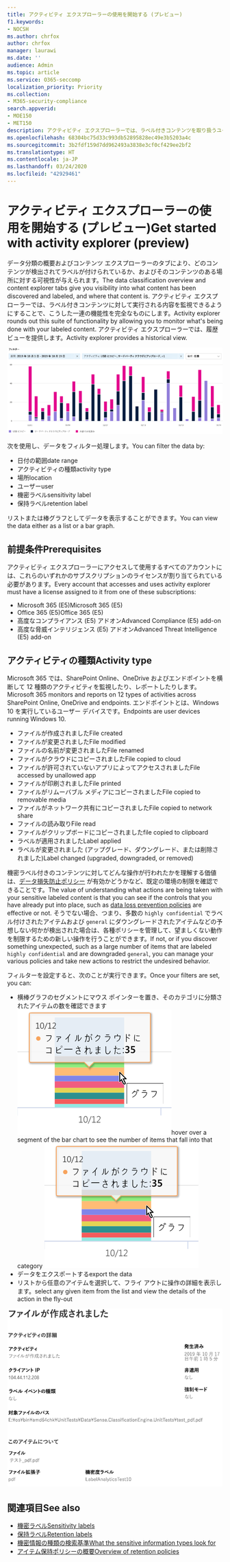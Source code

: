 ```yaml
---
title: アクティビティ エクスプローラーの使用を開始する (プレビュー)
f1.keywords:
- NOCSH
ms.author: chrfox
author: chrfox
manager: laurawi
ms.date: ''
audience: Admin
ms.topic: article
ms.service: O365-seccomp
localization_priority: Priority
ms.collection:
- M365-security-compliance
search.appverid:
- MOE150
- MET150
description: アクティビティ エクスプローラーでは、ラベル付きコンテンツを取り扱うユーザーの操作の確認およびフィルター処理を行い、データ分類機能の機能性を完全なものにします。
ms.openlocfilehash: 68304bc75d33c993db52895828ec49e3b5203a4c
ms.sourcegitcommit: 3b2fdf159d7dd962493a3838e3cf0cf429ee2bf2
ms.translationtype: HT
ms.contentlocale: ja-JP
ms.lasthandoff: 03/24/2020
ms.locfileid: "42929461"
---
```

# <a name="get-started-with-activity-explorer-preview"></a><span data-ttu-id="1a7b5-103">アクティビティ エクスプローラーの使用を開始する (プレビュー)</span><span class="sxs-lookup"><span data-stu-id="1a7b5-103">Get started with activity explorer (preview)</span></span>

<span data-ttu-id="1a7b5-104">データ分類の概要およびコンテンツ エクスプローラーのタブにより、どのコンテンツが検出されてラベルが付けられているか、およびそのコンテンツのある場所に対する可視性が与えられます。</span><span class="sxs-lookup"><span data-stu-id="1a7b5-104">The data classification overview and content explorer tabs give you visibility into what content has been discovered and labeled, and where that content is.</span></span> <span data-ttu-id="1a7b5-105">アクティビティ エクスプローラーでは、ラベル付きコンテンツに対して実行される内容を監視できるようにすることで、こうした一連の機能性を完全なものにします。</span><span class="sxs-lookup"><span data-stu-id="1a7b5-105">Activity explorer rounds out this suite of functionality by allowing you to monitor what's being done with your labeled content.</span></span> <span data-ttu-id="1a7b5-106">アクティビティ エクスプローラーでは、履歴ビューを提供します。</span><span class="sxs-lookup"><span data-stu-id="1a7b5-106">Activity explorer provides a historical view.</span></span>

![アクティビティ エクスプローラーのプレースホルダー スクリーンショットの全体像](../media/data-classification-activity-explorer-1.png)

<span data-ttu-id="1a7b5-108">次を使用し、データをフィルター処理します。</span><span class="sxs-lookup"><span data-stu-id="1a7b5-108">You can filter the data by:</span></span>

- <span data-ttu-id="1a7b5-109">日付の範囲</span><span class="sxs-lookup"><span data-stu-id="1a7b5-109">date range</span></span>
- <span data-ttu-id="1a7b5-110">アクティビティの種類</span><span class="sxs-lookup"><span data-stu-id="1a7b5-110">activity type</span></span>
- <span data-ttu-id="1a7b5-111">場所</span><span class="sxs-lookup"><span data-stu-id="1a7b5-111">location</span></span>
- <span data-ttu-id="1a7b5-112">ユーザー</span><span class="sxs-lookup"><span data-stu-id="1a7b5-112">user</span></span>
- <span data-ttu-id="1a7b5-113">機密ラベル</span><span class="sxs-lookup"><span data-stu-id="1a7b5-113">sensitivity label</span></span>
- <span data-ttu-id="1a7b5-114">保持ラベル</span><span class="sxs-lookup"><span data-stu-id="1a7b5-114">retention label</span></span>


<span data-ttu-id="1a7b5-115">リストまたは棒グラフとしてデータを表示することができます。</span><span class="sxs-lookup"><span data-stu-id="1a7b5-115">You can view the data either as a list or a bar graph.</span></span>

## <a name="prerequisites"></a><span data-ttu-id="1a7b5-116">前提条件</span><span class="sxs-lookup"><span data-stu-id="1a7b5-116">Prerequisites</span></span>

<span data-ttu-id="1a7b5-117">アクティビティ エクスプローラーにアクセスして使用するすべてのアカウントには、これらのいずれかのサブスクリプションのライセンスが割り当てられている必要があります。</span><span class="sxs-lookup"><span data-stu-id="1a7b5-117">Every account that accesses and uses activity explorer must have a license assigned to it from one of these subscriptions:</span></span>

- <span data-ttu-id="1a7b5-118">Microsoft 365 (E5)</span><span class="sxs-lookup"><span data-stu-id="1a7b5-118">Microsoft 365 (E5)</span></span>
- <span data-ttu-id="1a7b5-119">Office 365 (E5)</span><span class="sxs-lookup"><span data-stu-id="1a7b5-119">Office 365 (E5)</span></span>
- <span data-ttu-id="1a7b5-120">高度なコンプライアンス (E5) アドオン</span><span class="sxs-lookup"><span data-stu-id="1a7b5-120">Advanced Compliance (E5) add-on</span></span>
- <span data-ttu-id="1a7b5-121">高度な脅威インテリジェンス (E5) アドオン</span><span class="sxs-lookup"><span data-stu-id="1a7b5-121">Advanced Threat Intelligence (E5) add-on</span></span>

## <a name="activity-type"></a><span data-ttu-id="1a7b5-122">アクティビティの種類</span><span class="sxs-lookup"><span data-stu-id="1a7b5-122">Activity type</span></span>

<span data-ttu-id="1a7b5-123">Microsoft 365 では、SharePoint Online、OneDrive およびエンドポイントを横断して 12 種類のアクティビティを監視したり、レポートしたりします。</span><span class="sxs-lookup"><span data-stu-id="1a7b5-123">Microsoft 365 monitors and reports on 12 types of activities across SharePoint Online, OneDrive and endpoints.</span></span> <span data-ttu-id="1a7b5-124">エンドポイントとは、Windows 10 を実行しているユーザー デバイスです。</span><span class="sxs-lookup"><span data-stu-id="1a7b5-124">Endpoints are user devices running Windows 10.</span></span>

- <span data-ttu-id="1a7b5-125">ファイルが作成されました</span><span class="sxs-lookup"><span data-stu-id="1a7b5-125">File created</span></span>
- <span data-ttu-id="1a7b5-126">ファイルが変更されました</span><span class="sxs-lookup"><span data-stu-id="1a7b5-126">File modified</span></span>
- <span data-ttu-id="1a7b5-127">ファイルの名前が変更されました</span><span class="sxs-lookup"><span data-stu-id="1a7b5-127">File renamed</span></span>
- <span data-ttu-id="1a7b5-128">ファイルがクラウドにコピーされました</span><span class="sxs-lookup"><span data-stu-id="1a7b5-128">File copied to cloud</span></span>
- <span data-ttu-id="1a7b5-129">ファイルが許可されていないアプリによってアクセスされました</span><span class="sxs-lookup"><span data-stu-id="1a7b5-129">File accessed by unallowed app</span></span>
- <span data-ttu-id="1a7b5-130">ファイルが印刷されました</span><span class="sxs-lookup"><span data-stu-id="1a7b5-130">File printed</span></span>
- <span data-ttu-id="1a7b5-131">ファイルがリムーバブル メディアにコピーされました</span><span class="sxs-lookup"><span data-stu-id="1a7b5-131">File copied to removable media</span></span>
- <span data-ttu-id="1a7b5-132">ファイルがネットワーク共有にコピーされました</span><span class="sxs-lookup"><span data-stu-id="1a7b5-132">File copied to network share</span></span>
- <span data-ttu-id="1a7b5-133">ファイルの読み取り</span><span class="sxs-lookup"><span data-stu-id="1a7b5-133">File read</span></span>
- <span data-ttu-id="1a7b5-134">ファイルがクリップボードにコピーされました</span><span class="sxs-lookup"><span data-stu-id="1a7b5-134">file copied to clipboard</span></span>
- <span data-ttu-id="1a7b5-135">ラベルが適用されました</span><span class="sxs-lookup"><span data-stu-id="1a7b5-135">Label applied</span></span>
- <span data-ttu-id="1a7b5-136">ラベルが変更されました (アップグレード、ダウングレード、または削除されました)</span><span class="sxs-lookup"><span data-stu-id="1a7b5-136">Label changed (upgraded, downgraded, or removed)</span></span>

<span data-ttu-id="1a7b5-137">機密ラベル付きのコンテンツに対してどんな操作が行われたかを理解する価値は、[データ損失防止ポリシー](data-loss-prevention-policies.md) が有効かどうかなど、既定の環境の制限を確認できることです。</span><span class="sxs-lookup"><span data-stu-id="1a7b5-137">The value of understanding what actions are being taken with your sensitive labeled content is that you can see if the controls that you have already put into place, such as [data loss prevention policies](data-loss-prevention-policies.md) are effective or not.</span></span> <span data-ttu-id="1a7b5-138">そうでない場合、つまり、多数の `highly confidential` でラベル付けされたアイテムおよび `general` にダウングレードされたアイテムなどの予想しない何かが検出された場合は、各種ポリシーを管理して、望ましくない動作を制限するための新しい操作を行うことができます。</span><span class="sxs-lookup"><span data-stu-id="1a7b5-138">If not, or if you discover something unexpected, such as a large number of items that are labeled `highly confidential` and are downgraded `general`, you can manage your various policies and take new actions to restrict the undesired behavior.</span></span>

<span data-ttu-id="1a7b5-139">フィルターを設定すると、次のことが実行できます。</span><span class="sxs-lookup"><span data-stu-id="1a7b5-139">Once your filters are set, you can:</span></span>

- <span data-ttu-id="1a7b5-140">横棒グラフのセグメントにマウス ポインターを置き、そのカテゴリに分類されたアイテムの数を確認できます ![アクティビティ エクスプローラーのマウスでのポイント](../media/data-classification-activity-explorer-hover-over-2.png)</span><span class="sxs-lookup"><span data-stu-id="1a7b5-140">hover over a segment of the bar chart to see the number of items that fall into that category ![activity explorer hover over](../media/data-classification-activity-explorer-hover-over-2.png)</span></span>
- <span data-ttu-id="1a7b5-141">データをエクスポートする</span><span class="sxs-lookup"><span data-stu-id="1a7b5-141">export the data</span></span>
- <span data-ttu-id="1a7b5-142">リストから任意のアイテムを選択して、フライ アウトに操作の詳細を表示します。</span><span class="sxs-lookup"><span data-stu-id="1a7b5-142">select any given item from the list and view the details of the action in the fly-out</span></span>

![アクティビティ エクスプローラーの詳細のフライ アウト](../media/data-classification-activity-explorer-fly-out-3.png)

## <a name="see-also"></a><span data-ttu-id="1a7b5-144">関連項目</span><span class="sxs-lookup"><span data-stu-id="1a7b5-144">See also</span></span>
- [<span data-ttu-id="1a7b5-145">機密ラベル</span><span class="sxs-lookup"><span data-stu-id="1a7b5-145">Sensitivity labels</span></span>](sensitivity-labels.md)
- [<span data-ttu-id="1a7b5-146">保持ラベル</span><span class="sxs-lookup"><span data-stu-id="1a7b5-146">Retention labels</span></span>](labels.md)
- [<span data-ttu-id="1a7b5-147">機密情報の種類の検索基準</span><span class="sxs-lookup"><span data-stu-id="1a7b5-147">What the sensitive information types look for</span></span>](what-the-sensitive-information-types-look-for.md)
- [<span data-ttu-id="1a7b5-148">アイテム保持ポリシーの概要</span><span class="sxs-lookup"><span data-stu-id="1a7b5-148">Overview of retention policies</span></span>](retention-policies.md)
